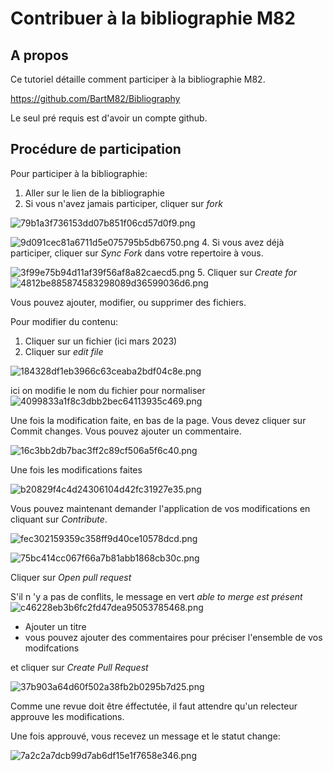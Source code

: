 
# Contribuer à la bibliographie M82

## A propos

Ce tutoriel détaille comment participer à la bibliographie M82.

<https://github.com/BartM82/Bibliography>

Le seul pré requis est d'avoir un compte github.

## Procédure de participation

Pour participer à la bibliographie:

1. Aller sur le lien de la bibliographie
2. Si vous n'avez jamais participer, cliquer sur *fork*

![79b1a3f736153dd07b851f06cd57d0f9.png](./_resources/79b1a3f736153dd07b851f06cd57d0f9.png)

![9d091cec81a6711d5e075795b5db6750.png](./_resources/9d091cec81a6711d5e075795b5db6750.png)
4. Si vous avez déjà participer, cliquer sur *Sync Fork* dans votre repertoire à vous.

![3f99e75b94d11af39f56af8a82caecd5.png](./_resources/3f99e75b94d11af39f56af8a82caecd5.png)
5. Cliquer sur *Create for*
![4812be885874583298089d36599036d6.png](./_resources/4812be885874583298089d36599036d6.png)

Vous pouvez ajouter, modifier, ou supprimer des fichiers.

Pour modifier du contenu:

1. Cliquer sur un fichier (ici mars 2023)
2. Cliquer sur *edit file*

![184328df1eb3966c63ceaba2bdf04c8e.png](./_resources/184328df1eb3966c63ceaba2bdf04c8e.png)

ici on modifie le nom du fichier pour normaliser
![4099833a1f8c3dbb2bec64113935c469.png](./_resources/4099833a1f8c3dbb2bec64113935c469.png)

Une fois la modification faite, en bas de la page.
Vous devez cliquer sur Commit changes. Vous pouvez ajouter un commentaire.

![16c3bb2db7bac3ff2c89cf506a5f6c40.png](./_resources/16c3bb2db7bac3ff2c89cf506a5f6c40.png)

Une fois les modifications faites

![b20829f4c4d24306104d42fc31927e35.png](./_resources/b20829f4c4d24306104d42fc31927e35.png)

Vous pouvez maintenant demander l'application de vos modifications en cliquant sur *Contribute*.

![fec302159359c358ff9d40ce10578dcd.png](./_resources/fec302159359c358ff9d40ce10578dcd.png)

![75bc414cc067f66a7b81abb1868cb30c.png](./_resources/75bc414cc067f66a7b81abb1868cb30c.png)

Cliquer sur *Open pull request*

S'il n 'y a pas de conflits, le message en vert *able to merge est présent* ![c46228eb3b6fc2fd47dea95053785468.png](./_resources/c46228eb3b6fc2fd47dea95053785468.png)

* Ajouter un titre
* vous pouvez ajouter des commentaires pour préciser l'ensemble de vos modifcations

et cliquer sur *Create Pull Request*

![37b903a64d60f502a38fb2b0295b7d25.png](./_resources/37b903a64d60f502a38fb2b0295b7d25.png)

Comme une revue doit être éffectutée, il faut attendre qu'un relecteur approuve les modifications.

Une fois approuvé, vous recevez un message et le statut change:

![7a2c2a7dcb99d7ab6df15e1f7658e346.png](./_resources/7a2c2a7dcb99d7ab6df15e1f7658e346.png)
